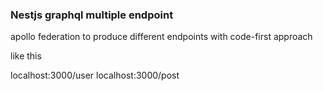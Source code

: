 ### Nestjs graphql multiple endpoint

apollo federation to produce different endpoints with code-first approach

like this

localhost:3000/user
localhost:3000/post
